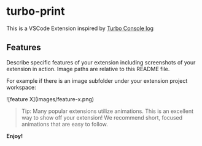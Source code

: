 # turbo-print

This is a VSCode Extension inspired by [Turbo Console log](https://github.com/Chakroun-Anas/turbo-console-log)

## Features

Describe specific features of your extension including screenshots of your extension in action. Image paths are relative to this README file.

For example if there is an image subfolder under your extension project workspace:

\!\[feature X\]\(images/feature-x.png\)

> Tip: Many popular extensions utilize animations. This is an excellent way to show off your extension! We recommend short, focused animations that are easy to follow.


**Enjoy!**
